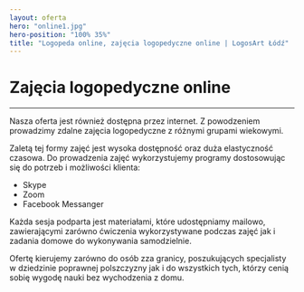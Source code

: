 ```yaml
---
layout: oferta
hero: "online1.jpg"
hero-position: "100% 35%"
title: "Logopeda online, zajęcia logopedyczne online | LogosArt Łódź"
---
```


# Zajęcia logopedyczne online

<hr>

Nasza oferta jest również dostępna przez internet.
Z powodzeniem prowadzimy zdalne zajęcia logopedyczne z różnymi grupami wiekowymi.

Zaletą tej formy zajęć jest wysoka dostępność oraz duża elastyczność czasowa.
Do prowadzenia zajęć wykorzystujemy programy dostosowując się do potrzeb i możliwości klienta:

- Skype
- Zoom
- Facebook Messanger

Każda sesja podparta jest materiałami, które udostępniamy mailowo, zawierającymi 
zarówno ćwiczenia wykorzystywane podczas zajęć jak i zadania domowe do wykonywania samodzielnie.

Ofertę kierujemy zarówno do osób zza granicy, poszukujących specjalisty w dziedzinie 
poprawnej polszczyzny jak i do wszystkich tych, którzy cenią sobię wygodę nauki bez wychodzenia z domu.
